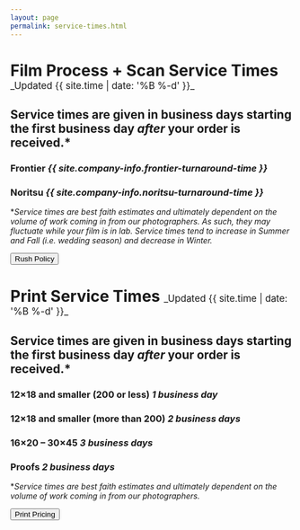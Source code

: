 ```yaml
---
layout: page
permalink: service-times.html
---
```

<style>
article strong {
    color: #424242;
}
h1 span {
    font-size: .6em;
    font-weight: 400;
    margin-top: 16px;
}
</style>

<h1>Film Process + Scan Service Times <span class="right" markdown="1">_Updated {{ site.time | date: '%B %-d' }}_</span></h1>
<div class="clearfix"></div>

## Service times are given in business days starting the first business day *after* your order is received.*

### Frontier _**{{ site.company-info.frontier-turnaround-time }}**_

### Noritsu _**{{ site.company-info.noritsu-turnaround-time }}**_

**Service times are best faith estimates and ultimately dependent on the volume of work coming in from our photographers. As such, they may fluctuate while your film is in lab. Service times tend to increase in Summer and Fall (i.e. wedding season) and decrease in Winter.*

<div class="extra-space" />
<button name="button" onclick="window.location.href = '{{ site.baseurl}}/rush-policy';">Rush Policy</button>
 
<h1>Print Service Times <span class="right" markdown="1">_Updated {{ site.time | date: '%B %-d' }}_</span></h1>
<div class="clearfix"></div>

## Service times are given in business days starting the first business day *after* your order is received.*

### 12×18 and smaller (200 or less) **_1 business day_**
### 12×18 and smaller (more than 200) **_2 business days_**
### 16×20 – 30×45 **_3 business days_**
### Proofs **_2 business days_**

**Service times are best faith estimates and ultimately dependent on the volume of work coming in from our photographers.*

<div class="extra-space" />
<button name="button" onclick="window.location.href = '{{ site.baseurl}}/print-services';">Print Pricing</button>


